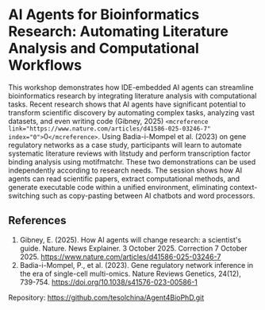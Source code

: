 # AI Agents for Bioinformatics Research: Automating Literature Analysis and Computational Workflows

This workshop demonstrates how IDE-embedded AI agents can streamline bioinformatics research by integrating literature analysis with computational tasks. Recent research shows that AI agents have significant potential to transform scientific discovery by automating complex tasks, analyzing vast datasets, and even writing code (Gibney, 2025) `<mcreference link="https://www.nature.com/articles/d41586-025-03246-7" index="0">`0`</mcreference>`. Using Badia-i-Mompel et al. (2023) on gene regulatory networks as a case study, participants will learn to automate systematic literature reviews with litstudy and perform transcription factor binding analysis using motifmatchr. These two demonstrations can be used independently according to research needs. The session shows how AI agents can read scientific papers, extract computational methods, and generate executable code within a unified environment, eliminating context-switching such as copy-pasting between AI chatbots and word processors.

## References

1. Gibney, E. (2025). How AI agents will change research: a scientist's guide. Nature. News Explainer. 3 October 2025. Correction 7 October 2025. https://www.nature.com/articles/d41586-025-03246-7
2. Badia-i-Mompel, P., et al. (2023). Gene regulatory network inference in the era of single-cell multi-omics. Nature Reviews Genetics, 24(12), 739-754. https://doi.org/10.1038/s41576-023-00586-1

Repository: https://github.com/tesolchina/Agent4BioPhD.git